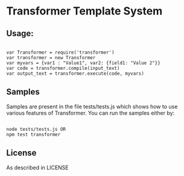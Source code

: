 #	Transformer Template System

## Usage:
<pre><code>
var Transformer = require('transformer')
var transformer = new Transformer
var myvars = {var1 : "Value1", var2: {field1: "Value 2"}}
var code = transformer.compile(input_text)
var output_text = transformer.execute(code, myvars)
</code></pre>

## Samples 
Samples are present in the file tests/tests.js which shows how to use various features of Transformer.
You can run the samples either by:
<pre><code>
node tests/tests.js OR
npm test transformer
</code></pre>

## License 
As described in LICENSE

